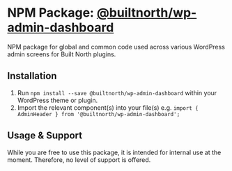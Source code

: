 # NPM Package: [@builtnorth/wp-admin-dashboard](https://www.npmjs.com/package/@builtnorth/wp-admin-dashboard)
NPM package for global and common code used across various WordPress admin screens for Built North plugins.

## Installation

1. Run `npm install --save @builtnorth/wp-admin-dashboard` within your WordPress theme or plugin.
2. Import the relevant component(s) into your file(s) e.g. `import { AdminHeader } from '@builtnorth/wp-admin-dashboard';`

## Usage & Support
While you are free to use this package, it is intended for internal use at the moment. Therefore, no level of support is offered.